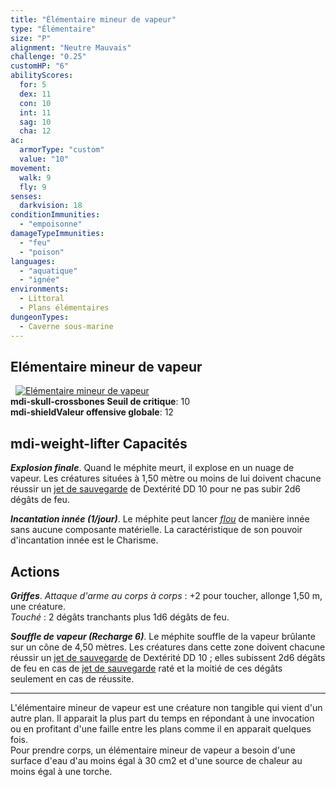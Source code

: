 ```yaml
---
title: "Élémentaire mineur de vapeur"
type: "Élémentaire"
size: "P"
alignment: "Neutre Mauvais"
challenge: "0.25"
customHP: "6"
abilityScores:
  for: 5
  dex: 11
  con: 10
  int: 11
  sag: 10
  cha: 12
ac:
  armorType: "custom"
  value: "10"
movement:
  walk: 9
  fly: 9
senses:
  darkvision: 18
conditionImmunities:
  - "empoisonne"
damageTypeImmunities:
  - "feu"
  - "poison"
languages:
  - "aquatique"
  - "ignée"
environments:
  - Littoral
  - Plans élémentaires
dungeonTypes:
  - Caverne sous-marine
---
```

## Elémentaire mineur de vapeur
&nbsp;
[![Elémentaire mineur de vapeur](https://www.douaratil.fr/illustrations/elementaire/elementairemineurdevapeurm.png)](https://www.douaratil.fr/illustrations/elementaire/elementairemineurdevapeur.jpg)  
**<v-icon>mdi-skull-crossbones</v-icon> Seuil de critique**: 10          
**<v-icon>mdi-shield</v-icon>Valeur offensive globale**: 12  
## <v-icon>mdi-weight-lifter</v-icon> Capacités
_**Explosion finale**_. Quand le méphite meurt, il explose en un nuage de vapeur. Les créatures situées à 1,50 mètre ou moins de lui doivent chacune réussir un [jet de sauvegarde](/utiliser-les-caracteristiques/#jets-de-sauvegarde) de Dextérité DD 10 pour ne pas subir 2d6 dégâts de feu.

_**Incantation innée (1/jour)**_. Le méphite peut lancer [_flou_](/grimoire/flou/) de manière innée sans aucune composante matérielle. La caractéristique de son pouvoir d'incantation innée est le Charisme.

## Actions
_**Griffes**_. _Attaque d'arme au corps à corps_ : +2 pour toucher, allonge 1,50 m, une créature.  
_Touché_ : 2 dégâts tranchants plus 1d6 dégâts de feu.

_**Souffle de vapeur (Recharge 6)**_. Le méphite souffle de la vapeur brûlante sur un cône de 4,50 mètres. Les créatures dans cette zone doivent chacune réussir un [jet de sauvegarde](/utiliser-les-caracteristiques/#jets-de-sauvegarde) de Dextérité DD 10 ; elles subissent 2d6 dégâts de feu en cas de [jet de sauvegarde](/utiliser-les-caracteristiques/#jets-de-sauvegarde) raté et la moitié de ces dégâts seulement en cas de réussite.  

---
L'élémentaire mineur de vapeur est une créature non tangible qui vient d'un autre plan. Il apparait la plus part du temps en répondant à une invocation ou en profitant d'une faille entre les plans comme il en apparait quelques fois.  
Pour prendre corps, un élémentaire mineur de vapeur a besoin d'une surface d'eau d'au moins égal à 30 cm2 et d'une source de chaleur au moins égal à une torche.  
